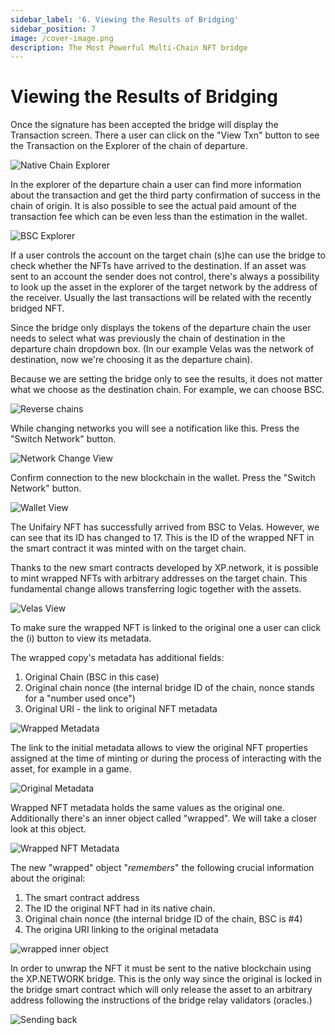 ```yaml
---
sidebar_label: '6. Viewing the Results of Bridging'
sidebar_position: 7
image: /cover-image.png
description: The Most Powerful Multi-Chain NFT bridge
---
```


# Viewing the Results of Bridging

Once the signature has been accepted the bridge will display the Transaction screen. There a user can click on the "View Txn" button to see the Transaction on the Explorer of the chain of departure.

![Native Chain Explorer](../../static/assets/6.png)

In the explorer of the departure chain a user can find more information about the transaction and get the third party confirmation of success in the chain of origin. It is also possible to see the actual paid amount of the transaction fee which can be even less than the estimation in the wallet.

![BSC Explorer](../../static/assets/5.png)

If a user controls the account on the target chain (s)he can use the bridge to check whether the NFTs have arrived to the destination. If an asset was sent to an account the sender does not control, there's always a possibility to look up the asset in the explorer of the target network by the address of the receiver. Usually the last transactions will be related with the recently bridged NFT.

Since the bridge only displays the tokens of the departure chain the user needs to select what was previously the chain of destination in the departure chain dropdown box. (In our example Velas was the network of destination, now we're choosing it as the departure chain). 

Because we are setting the bridge only to see the results, it does not matter what we choose as the destination chain. For example, we can choose BSC.

![Reverse chains](../../static/assets/7.png)

While changing networks you will see a notification like this. Press the "Switch Network" button. 

![Network Change View](../../static/assets/8.png)

Confirm connection to the new blockchain in the wallet. Press the "Switch Network" button. 

![Wallet View](../../static/assets/9.png)

The Unifairy NFT has successfully arrived from BSC to Velas. However, we can see that its ID has changed to 17. This is the ID of the wrapped NFT in the smart contract it was minted with on the target chain.

Thanks to the new smart contracts developed by XP.network, it is possible to mint wrapped NFTs with arbitrary addresses on the target chain. This fundamental change allows transferring logic together with the assets.

![Velas View](../../static/assets/10.png)

To make sure the wrapped NFT is linked to the original one a user can click the (i) button to view its metadata.

The wrapped copy's metadata has additional fields:

1. Original Chain (BSC in this case)
2. Original chain nonce (the internal bridge ID of the chain, nonce stands for a "number used once")
3. Original URI - the link to original NFT metadata

![Wrapped Metadata](../../static/assets/11.png)

The link to the initial metadata allows to view the original NFT properties assigned at the time of minting or during the process of interacting with the asset, for example in a game.

![Original Metadata](../../static/assets/13.png)

Wrapped NFT metadata holds the same values as the original one. Additionally there's an inner object called "wrapped". We will take a closer look at this object.

![Wrapped NFT Metadata](../../static/assets/14.png)

The new "wrapped" object "*remembers*" the following crucial information about the original:
1. The smart contract address
2. The ID the original NFT had in its native chain.
3. Original chain nonce (the internal bridge ID of the chain, BSC is #4)
4. The origina URI linking to the original metadata

![wrapped inner object](../../static/assets/15.png)

In order to unwrap the NFT it must be sent to the native blockchain using the XP.NETWORK bridge. This is the only way since the original is locked in the bridge smart contract which will only release the asset to an arbitrary address following the instructions of the bridge relay validators (oracles.)

![Sending back](../../static/assets/12.png)